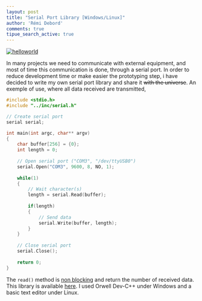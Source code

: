 ```yaml
---
layout: post
title: "Serial Port Library [Windows/Linux]"
author: 'Rémi Debord'
comments: true
tipue_search_active: true
---
```

[![helloworld](../../../uploads/helloworld.png)](../../../uploads/helloworld.png)

In many projects we need to communicate with external equipment, and most of time this communication is done, through a serial port. In order to reduce development time or make easier the prototyping step, i have decided to write my own serial port library and share it ~~with the universe~~.
An exemple of use, where all data received are transmitted,

```c
#include <stdio.h>
#include "../inc/serial.h"

// Create serial port
serial serial;

int main(int argc, char** argv)
{
    char buffer[256] = {0};
    int length = 0;
 
    // Open serial port ("COM3", "/dev/ttyUSB0")
    serial.Open("COM3", 9600, 8, NO, 1);
 
    while(1)
    {
        // Wait character(s)
        length = serial.Read(buffer);
  
        if(length)
        {  
            // Send data
            serial.Write(buffer, length);
        }
    }
 
    // Close serial port
    serial.Close();
 
    return 0;
}
```

The `read()` method is <u>non blocking</u> and return the number of received data.
This library is available [here](http://www.remidebord.fr/files/Serial.rar).
I used Orwell Dev-C++ under Windows and a basic text editor under Linux.

